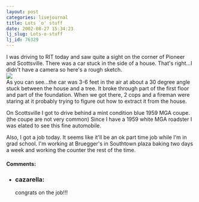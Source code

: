 ```yaml
---
layout: post
categories: livejournal
title: Lots `o' stuff
date: 2002-08-27 15:34:23
lj_slug: Lots-o-stuff
lj_id: 76329
---
```

I was driving to RIT today and saw quite a sight on the corner of Pioneer and Scottsville. There was a car stuck in the side of a house. That's right...I didn't have a camera so here's a rough sketch.  
![](http://www.csh.rit.edu/~retrev/livejournal/2002-08-27/carcrash.png)  
As you can see...the car was 3-6 feet in the air at about a 30 degree angle stuck between the house and a tree. It broke through part of the first floor and part of the foundation. When we got there, 2 cops and a fireman were staring at it probably trying to figure out how to extract it from the house.  



On Scottsville I got to drive behind a mint condition blue 1959 MGA coupe. (the coupe are not very common) Since I have a 1959 white MGA roadster I was elated to see this fine automobile.  



Also, I got a job today. It seems like it'll be an ok part time job while I'm in grad school. I'm working at Bruegger's in Southtown plaza baking two days a week and working the counter the rest of the time.


<div id="comments"><h4>Comments:</h4><div class="lj-comments"><ul>
<li><h3>cazarella: </h3>
<a id="comment-94"></a>
<p>congrats on the job!!!</p>
</li>
</ul></div></div>

